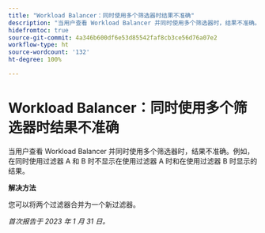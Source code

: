 ```yaml
---
title: "Workload Balancer：同时使用多个筛选器时结果不准确"
description: "当用户查看 Workload Balancer 并同时使用多个筛选器时，结果不准确。例如，在同时使用过滤器 A 和 B 时不显示在使用过滤器 A 时和在使用过滤器 B 时显示的结果。"
hidefromtoc: true
source-git-commit: 4a346b600df6e53d85542faf8cb3ce56d76a07e2
workflow-type: ht
source-wordcount: '132'
ht-degree: 100%

---
```



# Workload Balancer：同时使用多个筛选器时结果不准确

当用户查看 Workload Balancer 并同时使用多个筛选器时，结果不准确。例如，在同时使用过滤器 A 和 B 时不显示在使用过滤器 A 时和在使用过滤器 B 时显示的结果。

**解决方法**

您可以将两个过滤器合并为一个新过滤器。

_首次报告于 2023 年 1 月 31 日。_

